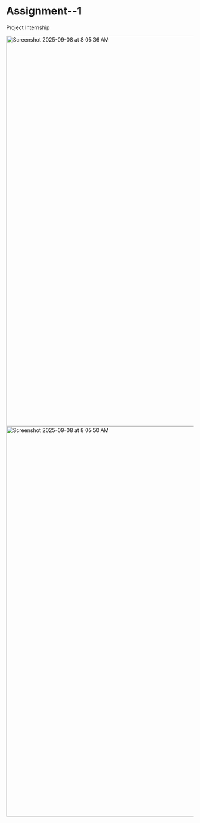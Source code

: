 # Assignment--1
Project Internship 

<img width="1680" height="1050" alt="Screenshot 2025-09-08 at 8 05 36 AM" src="https://github.com/user-attachments/assets/bbf3ea4a-fa33-4ce9-a929-33205ce53f8e" />
<img width="1680" height="1050" alt="Screenshot 2025-09-08 at 8 05 50 AM" src="https://github.com/user-attachments/assets/d7ca1a57-93cd-4cdb-9cba-473c3813400f" />

